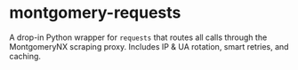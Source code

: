 # montgomery-requests
A drop-in Python wrapper for `requests` that routes all calls through the MontgomeryNX scraping proxy. Includes IP &amp; UA rotation, smart retries, and caching.
